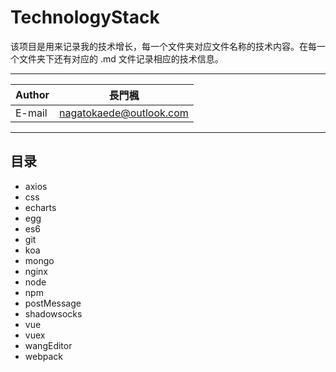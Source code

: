 TechnologyStack
===========================
该项目是用来记录我的技术增长，每一个文件夹对应文件名称的技术内容。在每一个文件夹下还有对应的 .md 文件记录相应的技术信息。

****

|Author|長門楓|
|---|---
|E-mail|nagatokaede@outlook.com

****

## 目录
* axios
* css
* echarts
* egg
* es6
* git
* koa
* mongo
* nginx
* node
* npm
* postMessage
* shadowsocks
* vue
* vuex
* wangEditor
* webpack
